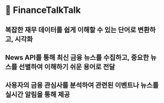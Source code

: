 # 📌 FinanceTalkTalk




## 복잡한 재무 데이터를 쉽게 이해할 수 있는 단어로 변환하고, 시각화
## News API를 통해 최신 금융 뉴스를 수집하고, 중요한 뉴스를 선별하여 이해하기 쉬운 용어로 전달
## 사용자의 금융 관심사를 분석하여 관련된 이벤트나 뉴스를 실시간 알림을 통해 제공
